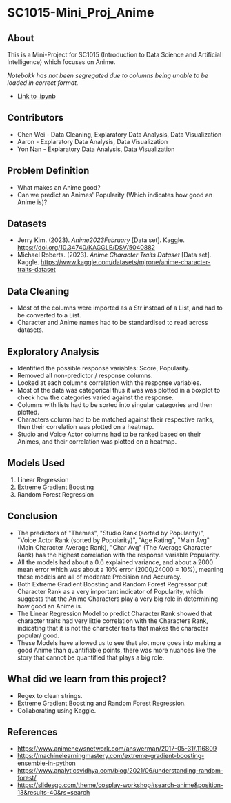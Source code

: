 # SC1015-Mini_Proj_Anime

## About

This is a Mini-Project for SC1015 (Introduction to Data Science and Artificial Intelligence) which focuses on Anime.

<i>Notebokk has not been segregated due to columns being unable to be loaded in correct format.</i>
- [Link to .ipynb](https://github.com/CW-meow/SC1015-Mini_Proj_Anime/blob/main/Project.ipynb)


## Contributors

- Chen Wei - Data Cleaning, Explaratory Data Analysis, Data Visualization
- Aaron - Explaratory Data Analysis, Data Visualization
- Yon Nan - Explaratory Data Analysis, Data Visualization

## Problem Definition

- What makes an Anime good?
- Can we predict an Animes' Popularity (Which indicates how good an Anime is)?

## Datasets

- Jerry Kim. (2023). <i>Anime2023February</i> [Data set]. Kaggle. <https://doi.org/10.34740/KAGGLE/DSV/5040882>
- Michael Roberts. (2023). <i>Anime Character Traits Dataset</i> [Data set]. Kaggle. <https://www.kaggle.com/datasets/mjrone/anime-character-traits-dataset>

## Data Cleaning

- Most of the columns were imported as a Str instead of a List, and had to be converted to a List.
- Character and Anime names had to be standardised to read across datasets.

## Exploratory Analysis

- Identified the possible response variables: Score, Popularity.
- Removed all non-predictor / response columns.
- Looked at each columns correlation with the response variables.
- Most of the data was categorical thus it was was plotted in a boxplot to check how the categories varied against the response.
- Columns with lists had to be sorted into singular categories and then plotted.
- Characters column had to be matched against their respective ranks, then their correlation was plotted on a heatmap.
- Studio and Voice Actor columns had to be ranked based on their Animes, and their correlation was plotted on a heatmap.

## Models Used

1. Linear Regression
2. Extreme Gradient Boosting
3. Random Forest Regression

## Conclusion

- The predictors of "Themes", "Studio Rank (sorted by Popularity)", "Voice Actor Rank (sorted by Popularity)", "Age Rating", "Main Avg" (Main Character Average Rank), "Char Avg" (The Average Character Rank) has the highest correlation with the response variable Popularity.
- All the models had about a 0.6 explained variance, and about a 2000 mean error which was about a 10% error (2000/24000 = 10%), meaning these models are all of moderate Precision and Accuracy.
- Both Extreme Gradient Boosting and Random Forest Regressor put Character Rank as a very important indicator of Popularity, which suggests that the Anime Characters play a very big role in determining how good an Anime is.
- The Linear Regression Model to predict Character Rank showed that character traits had very little correlation with the Characters Rank, indicating that it is not the character traits that makes the character popular/ good.
- These Models have allowed us to see that alot more goes into making a good Anime than quantifiable points, there was more nuances like the story that cannot be quantified that plays a big role.

## What did we learn from this project?

- Regex to clean strings.
- Extreme Gradient Boosting and Random Forest Regression.
- Collaborating using Kaggle.

## References

- <https://www.animenewsnetwork.com/answerman/2017-05-31/.116809>
- <https://machinelearningmastery.com/extreme-gradient-boosting-ensemble-in-python>
- <https://www.analyticsvidhya.com/blog/2021/06/understanding-random-forest/>
- <https://slidesgo.com/theme/cosplay-workshop#search-anime&position-13&results-40&rs=search>
